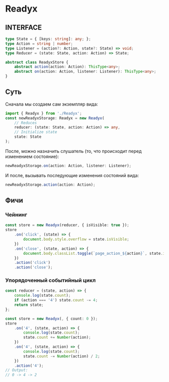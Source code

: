 # Readyx
## INTERFACE
```ts
type State = { [keys: string]: any; };
type Action = string | number;
type Listener = (action?: Action, state?: State) => void;
type Reducer = (state: State, action: Action) => State;

abstract class ReadyxStore {
    abstract action(action: Action): ThisType<any>;
    abstract on(action: Action, listener: Listener): ThisType<any>;
}
```
## Суть
Сначала мы создаем сам экземпляр вида:
```ts
import { Readyx } from './Readyx';
const newReadyxStorage: Readyx = new Readyx(
    // Reduces
    reducer: (state: State, action: Action) => any,
    // Initialize state
    state: State
);
```
После, можно назначить слушатель (то, что происходит перед изменением состояние):
```ts
newReadyxStorage.on(action: Action, listener: Listener);
```
И после, вызывать последующие изменения состояний вида:
```ts
newReadyxStorage.action(action: Action);
```
## Фичи
### Чейнинг
```ts
const store = new Readyx(reducer, { isVisible: true });
store
    .on('click', (state) => {
        document.body.style.overflow = state.isVisible;
    })
    .on('close', (state, action) => {
        document.body.classList.toggle(`page_action_${action}`, state.isVisible)
    })
    .action('click')
    .action('close');
```
### Упорядоченный событийный цикл
```ts
const reducer = (state, action) => {
    console.log(state.count);
    if (action === '4') state.count -= 4;
    return state;
};

const store = new Readyx(, { count: 0 });
store
    .on('4', (state, action) => {
        console.log(state.count);
        state.count += Number(action);
    })
    .on('4', (state, action) => {
        console.log(state.count);
        state.count -= Number(action) / 2;
    })
    .action('4');
// Output:
// 0 -> 4 -> 2
```
